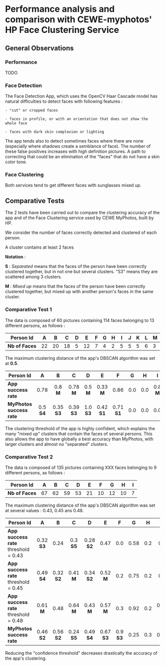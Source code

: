 # Performance analysis and comparison with CEWE-myphotos' HP Face Clustering Service

## General Observations

### Performance

TODO

### Face Detection

The Face Detection App, which uses the OpenCV Haar Cascade model has natural difficulties to detect faces with following features :
 
    - "cut" or cropped faces
    
    - faces in profile, or with an orientation that does not show the whole face
    
    - faces with dark skin complexion or lighting

The app tends also to detect sometimes faces where there are none (especially where shadows create a semblance of face). 
The number of these false positives increases with high definition pictures.
A path to correcting that could be an elimination of the "faces" that do not have a skin color tone.

### Face Clustering

Both services tend to get different faces with sunglasses mixed up.


## Comparative Tests

The 2 tests have been carried out to compare the clustering accuracy of the app and of the Face Clustering service used by CEWE MyPhotos, built by HP.

We consider the number of faces correctly detected and clustered of each person.

A cluster contains at least 2 faces

**Notation** :

**S** : *Separated* means that the faces of the person have been correctly clustered together, but in not one but several clusters. 
      "S3" means they are scattered among 3 clusters.
      
**M** : *Mixed up* means that the faces of the person have been correctly clustered together, but mixed up with another person's faces in the same cluster.

### Comparative Test 1

The data is composed of 60 pictures containing 114 faces belonging to 13 different persons, as follows :

| **Person Id**   | A  | B  | C  | D | E  | F | G | H | I | J | K | L | M |
|-----------------|----|----|----|---|----|---|---|---|---|---|---|---|---|
| **Nb of Faces** | 22 | 20 | 18 | 5 | 12 | 7 | 4 | 2 | 5 | 5 | 5 | 6 | 3 |

The maximum clustering distance of the app's DBSCAN algorithm was set at **0.5**.

| **Person Id**             |       A      |      B      |      C      |      D     |      E      |      F      |  G  |  H  |     I     |  J  |  K  |  L  |   M  | Other                     |
|---------------------------|:------------:|:-----------:|:-----------:|:----------:|:-----------:|:-----------:|:---:|:---:|:---------:|:---:|:---:|:---:|:----:|---------------------------|
| **App success rate**      |     0.78     |  0.8 **M**  | 0.78 **M**  | 0.5 **M**  | 0.33 **M**  |    0.86     | 0.0 | 0.0 | 0.8 **M** | 0.8 | 1.0 | 1.0 | 0.67 | 1 false positives cluster |
| **MyPhotos success rate** |  0.5 **S4**  | 0.35 **S3** | 0.39 **S3** | 1.0 **S3** | 0.42 **S1** | 0.71 **S1** | 0.0 | 0.0 |    0.0    | 0.6 | 0.4 | 1.0 |  0.0 |                           |

The clustering threshold of the app is highly confident, which explains the many "mixed up" clusters that contain the faces of several persons.
This also allows the app to have globally a best accuracy than MyPhotos, with larger clusters and almost no "separated" clusters.

### Comparative Test 2

The data is composed of 135 pictures containing XXX faces belonging to 9 different persons, as follows :

| **Person Id**   |  A |  B |  C |  D | E  |  F |  G |  H | I |
|-----------------|:--:|:--:|:--:|:--:|----|:--:|:--:|:--:|:-:|
| **Nb of Faces** | 67 | 62 | 59 | 53 | 21 | 10 | 12 | 10 | 7 |

The maximum clustering distance of the app's DBSCAN algorithm was set at several values : 0.43, 0.45 ans 0.48.

| **Person Id**                          |      A      |      B      |      C      |      D      |      E      |      F     |   G  |  H  |      I     | Other              |
|----------------------------------------|:-----------:|:-----------:|:-----------:|:-----------:|:-----------:|:----------:|:----:|:---:|:----------:|--------------------|
| **App success rate** threshold = 0.43  | 0.32 **S3** |     0.24    |  0.3 **S5** | 0.28 **S2** |     0.47    |     0.0    | 0.58 | 0.2 |     0.0    | 2 rubbish clusters |
| **App success rate** threshold = 0.45  | 0.49 **S4** | 0.32 **S2** |  0.41 **M** | 0.34 **S2** |  0.52 **M** |     0.2    | 0.75 | 0.2 |     0.0    |                    |
| **App success rate** threshold = 0.48  |  0.61 **M** |     0.48    |  0.64 **M** |  0.43 **M** |  0.57 **M** |     0.3    | 0.92 | 0.2 | 0.57 **M** |                    |
| **MyPhotos success rate**              | 0.46 **S2** | 0.56 **S2** | 0.24 **S5** | 0.49 **S4** | 0.67 **S3** | 0.9 **S3** | 0.25 | 0.3 |    0.29    |                    |

Reducing the "confidence threshold" decreases drastically the accuracy of the app's clustering.